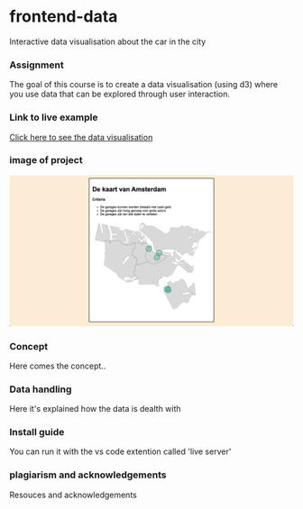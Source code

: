 # frontend-data
Interactive data visualisation about the car in the city

### Assignment

The goal of this course is to create a data visualisation (using d3) where you use data that can be explored through user interaction.

### Link to live example

[Click here to see the data visualisation](https://max-hauser.github.io/frontend-data/)

### image of project

![statische-kaart](https://github.com/max-hauser/frontend-data/blob/main/media/statische-kaart.png)

### Concept

Here comes the concept..

### Data handling

Here it's explained how the data is dealth with

### Install guide

You can run it with the vs code extention called 'live server'

### plagiarism and acknowledgements

Resouces and acknowledgements


